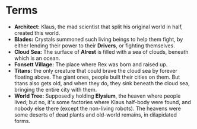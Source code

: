 # Terms

- **Architect:** Klaus, the mad scientist that split his original world in half, created this world. 
- **Blades:** Crystals summoned such living beings to help them fight, by either lending their power to their **Drivers**, or fighting themselves.
- **Cloud Sea:** The surface of **Alrest** is filled with a sea of clouds, beneath which is an ocean. 
- **Fonsett Village:** The place where Rex was born and raised up. 
- **Titans:** the only creature that could brave the cloud sea by forever floating above. The giant ones, people built their cities on them. But titans also gets old, and when they do, they sink beneath the cloud sea, bringing the entire city with them. 
- **World Tree:** Supposedly holding **Elysium**, the heaven where people lived; but no, it's some factories where Klaus half-body were found, and nobody else there (except the non-living robots). The heavens were some deserts of dead plants and old-world remains, in dilapidated forms. 